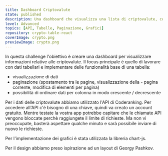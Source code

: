 ```yaml
---
title: Dashboard Criptovalute
state: published
description: Una dashboard che visualizza una lista di criptovalute, con paginazione e ordinamento dei dati in tabella.
level: Advanced
topics: [API, Tabelle, Paginazione, Grafici]
repository: crypto-table-react
coverImage: crypto.png
previewImage: crypto.png
---
```

In questa challenge l'obiettivo è creare una dashboard per visualizzare informazioni relative alle criptovalute. Il focus principale è quello di lavorare con dati tabellari e implementare delle funzionalità base di una tabella:
- visualizzazione di dati
- paginazione (spostamento tra le pagine, visualizzazione della - pagina corrente, modifica di elementi per pagina)
- possibilità di ordinare dati per colonna in modo crescente / decrescente

Per i dati delle criptovalute abbiamo utilizzato l'API di Coderanking. Per accedere all'API c'è bisogno di una chiave, quindi va creato un account gratuito. Mentre testate la vostra app potrebbe capitare che le chiamate API vengono bloccate perchè raggiungete il limite di richieste. Ma non vi preoccupate, basterà aspettare qualche minuto e sarà possibile inviare di nuovo le richieste.

Per l'implementazione dei grafici è stata utilizzata la libreria chart-js.

Per il design abbiamo preso ispirazione ad un layout di Georgy Pashkov.